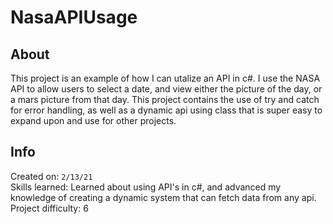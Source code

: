 # NasaAPIUsage

## About

This project is an example of how I can utalize an API in c#. I use the NASA API to allow users to select a date, and view either the picture of the day, or a mars picture from that day. This project contains the use of try and catch for error handling, as well as a dynamic api using class that is super easy to expand upon and use for other projects.

## Info

Created on: `2/13/21`  
Skills learned: Learned about using API's in c#, and advanced my knowledge of creating a dynamic system that can fetch data from any api.
Project difficulty: 6

